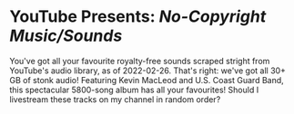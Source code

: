 # YouTube Presents: _No-Copyright Music/Sounds_

You've got all your favourite royalty-free sounds scraped stright from YouTube's audio library, as of 2022-02-26. That's right: we've got all 30+ GB of stonk audio! Featuring Kevin MacLeod and U.S. Coast Guard Band, this spectacular 5800-song album has all your favourites! Should I livestream these tracks on my channel in random order?
